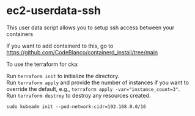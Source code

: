# ec2-userdata-ssh
This user data script allows you to setup ssh access between your containers

If you want to add containerd to this, go to https://github.com/CodeBlanco/containerd_install/tree/main

To use the terraform for cka:

Run `terraform init` to initialize the directory.  
Run `terraform apply` and provide the number of instances if you want to override the default, e.g., `terraform apply -var="instance_count=3"`.  
Run `terraform destroy` to destroy any resources created.

`sudo kubeadm init --pod-network-cidr=192.168.0.0/16`
